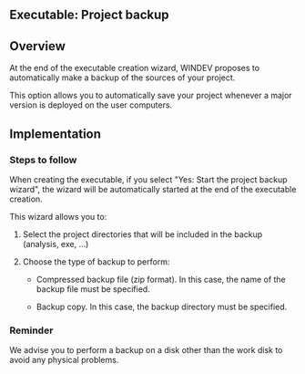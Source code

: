 
## Executable: Project backup
			



<a name="NOTE1"></a>
<a name="NOTE1_1"></a>


## Overview
<a name="overview_ELTTEXTE000084"></a>
At the end of the executable creation wizard, WINDEV proposes to automatically make a backup of the sources of your project.

This option allows you to automatically save your project whenever a major version is deployed on the user computers.

<a name="NOTE2"></a>
<a name="NOTE2_1"></a>


## Implementation
<a name="implementation_ELTTEXTE000108"></a>


### Steps to follow
<a name="steps_follow_ELTPARAGRAPHE000020"></a>

When creating the executable, if you select "Yes: Start the project backup wizard", the wizard will be automatically started at the end of the executable creation.

This wizard allows you to:

1. Select the project directories that will be included in the backup (analysis, exe, ...)

2. Choose the type of backup to perform:

	- Compressed backup file (zip format). In this case, the name of the backup file must be specified.

	- Backup copy. In this case, the backup directory must be specified.






<a name="NOTE2_2"></a>


### Reminder
<a name="reminder_ELTPARAGRAPHE000035"></a>

We advise you to perform a backup on a disk other than the work disk to avoid any physical problems.


